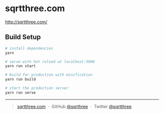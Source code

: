 # sqrtthree.com

http://sqrtthree.com/

## Build Setup

``` bash
# install dependencies
yarn

# serve with hot reload at localhost:3000
yarn run start

# build for production with minification
yarn run build

# start the production server
yarn run serve
```

---

> [sqrtthree.com](http://sqrtthree.com/) &nbsp;&middot;&nbsp;
> GitHub [@sqrthree](https://github.com/sqrthree) &nbsp;&middot;&nbsp;
> Twitter [@sqrtthree](https://twitter.com/sqrtthree)
